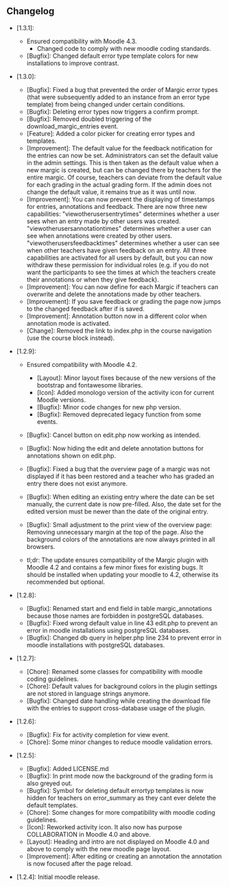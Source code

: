 ## Changelog ##

- [1.3.1]:
    - Ensured compatibility with Moodle 4.3.
        - Changed code to comply with new moodle coding standards.
    - [Bugfix]: Changed default error type template colors for new installations to improve contrast.

- [1.3.0]:
    - [Bugfix]: Fixed a bug that prevented the order of Margic error types (that were subsequently added to an instance from an error type template) from being changed under certain conditions.
    - [Bugfix]: Deleting error types now triggers a confirm prompt.
    - [Bugfix]: Removed doubled triggering of the download_margic_entries event.
    - [Feature]: Added a color picker for creating error types and templates.
    - [Improvement]: The default value for the feedback notification for the entries can now be set. Administrators can set the default value in the admin settings. This is then taken as the default value when a new margic is created, but can be changed there by teachers for the entire margic. Of course, teachers can deviate from the default value for each grading in the actual grading form. If the admin does not change the default value, it remains true as it was until now.
    - [Improvement]: You can now prevent the displaying of timestamps for entries, annotations and feedback. There are now three new capabilities: "viewotherusersentrytimes" determines whether a user sees when an entry made by other users was created. "viewotherusersannotationtimes" determines whether a user can see when annotations were created by other users. "viewotherusersfeedbacktimes" determines whether a user can see when other teachers have given feedback on an entry. All three capabilities are activated for all users by default, but you can now withdraw these permission for individual roles (e.g. if you do not want the participants to see the times at which the teachers create their annotations or when they give feedback).
    - [Improvement]: You can now define for each Margic if teachers can overwrite and delete the annotations made by other teachers.
    - [Improvement]: If you save feedback or grading the page now jumps to the changed feedback after if is saved.
    - [Improvement]: Annotation button now in a different color when annotation mode is activated.
	- [Change]: Removed the link to index.php in the course navigation (use the course block instead).

- [1.2.9]:
    - Ensured compatibility with Moodle 4.2.
        - [Layout]: Minor layout fixes because of the new versions of the bootstrap and fontawesome libraries.
        - [Icon]: Added monologo version of the activity icon for current Moodle versions.
        - [Bugfix]: Minor code changes for new php version.
        - [Bugfix]: Removed deprecated legacy function from some events.
    - [Bugfix]: Cancel button on edit.php now working as intended.
    - [Bugfix]: Now hiding the edit and delete annotation buttons for annotations shown on edit.php.
    - [Bugfix]: Fixed a bug that the overview page of a margic was not displayed if it has been restored and a teacher who has graded an entry there does not exist anymore.
    - [Bugfix]: When editing an existing entry where the date can be set manually, the current date is now pre-filled. Also, the date set for the edited version must be newer than the date of the original entry.
    - [Bugfix]: Small adjustment to the print view of the overview page: Removing unnecessary margin at the top of the page. Also the background colors of the annotations are now always printed in all browsers.

    - tl;dr: The update ensures compatibility of the Margic plugin with Moodle 4.2 and contains a few minor fixes for existing bugs. It should be installed when updating your moodle to 4.2, otherwise its recommended but optional.

- [1.2.8]:
    - [Bugfix]: Renamed start and end field in table margic_annotations because those names are forbidden in postgreSQL databases.
    - [Bugfix]: Fixed wrong default value in line 43 edit.php to prevent an error in moodle installations using postgreSQL databases.
    - [Bugfix]: Changed db query in helper.php line 234 to prevent error in moodle installations with postgreSQL databases.

- [1.2.7]:
    - [Chore]: Renamed some classes for compatibility with moodle coding guidelines.
    - [Chore]: Default values for background colors in the plugin settings are not stored in language strings anymore.
    - [Bugfix]: Changed date handling while creating the download file with the entries to support cross-database usage of the plugin.

- [1.2.6]:
    - [Bugfix]: Fix for activity completion for view event.
    - [Chore]: Some minor changes to reduce moodle validation errors.

- [1.2.5]:
    - [Bugfix]: Added LICENSE.md
    - [Bugfix]: In print mode now the background of the grading form is also greyed out.
    - [Bugfix]: Symbol for deleting default errortyp templates is now hidden for teachers on error_summary as they cant ever delete the default templates.
    - [Chore]: Some changes for more compatibility with moodle coding guidelines.
    - [Icon]: Reworked activity icon. It also now has purpose COLLABORATION in Moodle 4.0 and above.
    - [Layout]: Heading and intro are not displayed on Moodle 4.0 and above to comply with the new moodle page layout.
    - [Improvement]: After editing or creating an annotation the annotation is now focused after the page reload.

- [1.2.4]: Initial moodle release.